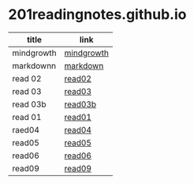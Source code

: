# 201readingnotes.github.io

|title	      |link	                  
| ---         | ----------- 
| mindgrowth	| [mindgrowth](https://asyamoh.github.io/reading-notes/mindgrowth)|	          
|markdownn    |[markdown](https://asyamoh.github.io/reading-notes/markdown)|		          
|read 02	    |[read02](https://asyamoh.github.io/reading-notes/read%2002)|	                
|read 03	    |[read03](https://asyamoh.github.io/reading-notes/read%2003)                          
|read 03b	    |[read03b](https://asyamoh.github.io/reading-notes/read%2003b)|
|read 01	    |[read01](https://asyamoh.github.io/reading-notes/read%2001) |
| raed04      |[read04](https://asyamoh.github.io/reading-notes/read04)                                                                |
|read05        | [ read05 ](https://asyamoh.github.io/reading-notes/read05)                  |
|read06               |  [ read06 ](https://asyamoh.github.io/reading-notes/read06 )                             |
|read09   |   [ read09](https://asyamoh.github.io/reading-notes/read09) |                                 